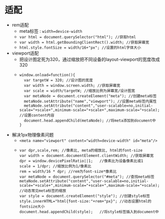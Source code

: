 # 适配
* rem适配
  * meta标签	: `width=device-width`
  * `var html = document.querySelector("html"); //获取html`
  * `var width = html.getBoundingClientRect().width; //获取屏幕宽`
  * `html.style.fontSize = width/16+"px"; //设置的html字体大小`
* viewport适配
  * 把设计图定死为320，通过缩放把不同设备的layout-viewport的宽度改成320
  * ```
    window.onload=function(){
      var targetW = 320; //设计图的宽度
      var width = window.screen.width; //获取屏幕宽
      var scale = width/targetW; //缩放比例为屏幕宽/设计图宽
      var metaNode = document.createElement("meta"); //创建meta标签
      metaNode.setAttribute("name","viewport");	//设置meta标签内属性
      metaNode.setAttribute("content","user-scalable=no,initial-scale="+scale+",minimum-scale="+scale+",maximum-scale="+scale); //设置content内容
      document.head.appendChild(metaNode); //将meta添加到document中
    }
    ```
* 解决1px物理像素问题
  * `<meta name="viewport" content="width=device-width" id="meta"/>`
  * ```
    var dpr,scale,rem; //像素比, meta的缩放比, html的font-size
    var width = document.documentElement.clientWidth; //获取屏幕宽
    dpr = window.devicePixelRatio||1;	//像素比为设备像素比或1
    scale = 1/dpr; //缩放比例为1/像素比
    rem = width/16 * dpr; //rem为font-size*像素比
    var metaNode = document.querySelector("#meta"); //查找meta标签
    metaNode.setAttribute("content","user-scalable=no,initial-scale="+scale+",minimum-scale="+scale+",maximum-scale="+scale);	//动态常见meta标签的缩放
    var style = document.createElement("style"); //创建style标签	
    style.innerHTML="html{font-size:"+rem+"px}"; //动态设置html的fontsize大小
    document.head.appendChild(style);	//将style标签插入到document中
    ```
  